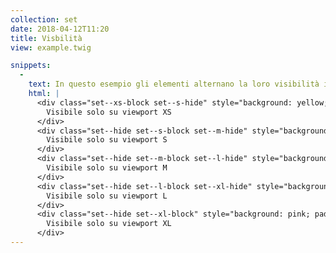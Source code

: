 ```yaml
---
collection: set
date: 2018-04-12T11:20
title: Visbilità
view: example.twig

snippets:
  -
    text: In questo esempio gli elementi alternano la loro visibilità in base al viewport e differiscono per `background-color` in modo da poterne vedere il comportamento.
    html: |
      <div class="set--xs-block set--s-hide" style="background: yellow; padding: 24px;">
        Visibile solo su viewport XS
      </div>
      <div class="set--hide set--s-block set--m-hide" style="background: green; padding: 24px;">
        Visibile solo su viewport S
      </div>
      <div class="set--hide set--m-block set--l-hide" style="background: orange; padding: 24px;">
        Visibile solo su viewport M
      </div>
      <div class="set--hide set--l-block set--xl-hide" style="background: aqua; padding: 24px;">
        Visibile solo su viewport L
      </div>
      <div class="set--hide set--xl-block" style="background: pink; padding: 24px;">
        Visibile solo su viewport XL
      </div>
---
```

